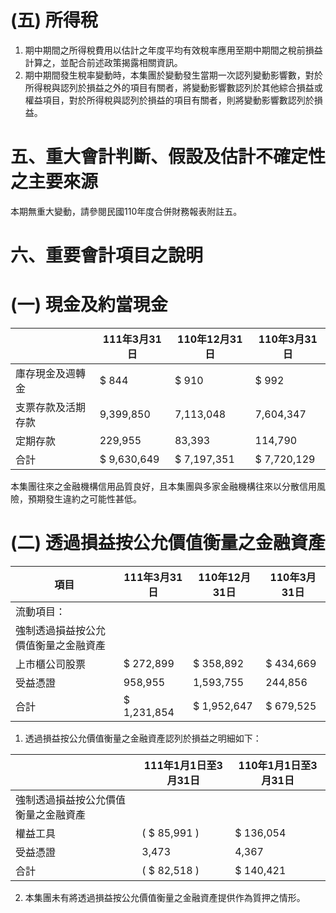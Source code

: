 # (五) 所得稅

1. 期中期間之所得稅費用以估計之年度平均有效稅率應用至期中期間之稅前損益計算之，並配合前述政策揭露相關資訊。
2. 期中期間發生稅率變動時，本集團於變動發生當期一次認列變動影響數，對於所得稅與認列於損益之外的項目有關者，將變動影響數認列於其他綜合損益或權益項目，對於所得稅與認列於損益的項目有關者，則將變動影響數認列於損益。

# 五、重大會計判斷、假設及估計不確定性之主要來源

本期無重大變動，請參閱民國110年度合併財務報表附註五。

# 六、重要會計項目之說明

# (一) 現金及約當現金

| |111年3月31日|110年12月31日|110年3月31日|
|---|---|---|---|
|庫存現金及週轉金|$ 844|$ 910|$ 992|
|支票存款及活期存款|9,399,850|7,113,048|7,604,347|
|定期存款|229,955|83,393|114,790|
|合計|$ 9,630,649|$ 7,197,351|$ 7,720,129|

本集團往來之金融機構信用品質良好，且本集團與多家金融機構往來以分散信用風險，預期發生違約之可能性甚低。

# (二) 透過損益按公允價值衡量之金融資產

|項目|111年3月31日|110年12月31日|110年3月31日|
|---|---|---|---|
|流動項目：| | | |
|強制透過損益按公允價值衡量之金融資產| | | |
|上市櫃公司股票|$ 272,899|$ 358,892|$ 434,669|
|受益憑證|958,955|1,593,755|244,856|
|合計|$ 1,231,854|$ 1,952,647|$ 679,525|

1. 透過損益按公允價值衡量之金融資產認列於損益之明細如下：

| |111年1月1日至3月31日|110年1月1日至3月31日|
|---|---|---|
|強制透過損益按公允價值衡量之金融資產| | |
|權益工具|( $ 85,991 )|$ 136,054|
|受益憑證|3,473|4,367|
|合計|( $ 82,518 )|$ 140,421|

2. 本集團未有將透過損益按公允價值衡量之金融資產提供作為質押之情形。